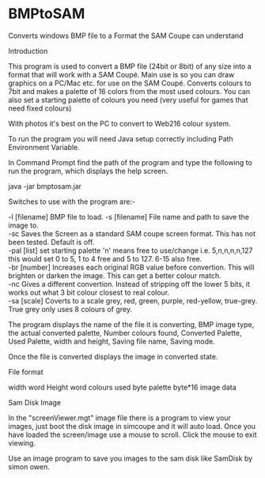 # BMPtoSAM
Converts windows BMP file to a Format the SAM Coupe can understand

Introduction

This program is used to convert a BMP file (24bit or 8bit) of any size into a format that will work with a SAM Coupé. Main use is so you can draw graphics on a PC/Mac etc. for use on the SAM Coupé. Converts colours to 7bit and makes a palette of 16 colors from the most used colours. You can also set a starting palette of colours you need (very useful for games that need fixed colours)

With photos it's best on the PC to convert to Web216 colour system.

To run the program you will need Java setup correctly including Path Environment Variable.

In Command Prompt find the path of the program and type the following to run the program, which displays the help screen.


java -jar bmptosam.jar 

Switches to use with the program are:-


-l [filename]  BMP file to load. 
-s [filename]  File name and path to save the image to.  
-sc Saves the Screen as a standard SAM coupe screen format. This has not been tested. Default is off.  
-pal [list]  set starting palette 'n' means free to use/change i.e. 5,n,n,n,n,127
 this would set 0 to 5, 1 to 4 free and 5 to 127. 6-15 also free.  
-br [number]  Increases each original RGB value before convertion. This will brighten or darken the image. This can get a better colour match.  
-nc Gives a different convertion. Instead of stripping off the lower 5 bits, it works out what 3 bit colour closest to real colour.  
-sa [scale]  Coverts to a scale grey, red, green, purple, red-yellow, true-grey. True grey only uses 8 colours of grey.  

The program displays the name of the file it is converting, BMP image type, the actual converted palette, Number colours found, Converted Palette, Used Palette, width and height, Saving file name, Saving mode.

Once the file is converted displays the image in converted state.

File format


width word 
Height word 
colours used  byte 
palette byte*16 
image data    

Sam Disk Image

In the "screenViewer.mgt" image file there is a program to view your images, just boot the disk image in simcoupe and it will auto load. Once you have loaded the screen/image use a mouse to scroll. Click the mouse to exit viewing.

Use an image program to save you images to the sam disk like SamDisk by simon owen. 

